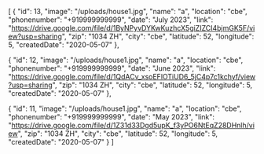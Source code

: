 [
{
    "id": 13,
    "image": "/uploads/house1.jpg",
    "name": "a",
    "location": "cbe",
    "phonenumber": "+919999999999",
    "date": "July 2023",
    "link": "https://drive.google.com/file/d/1ByNPyvDYKwKuzhcX5giZIZCI4bjmGK5F/view?usp=sharing",
    "zip": "1034 ZH",
    "city": "cbe",
    "latitude": 52,
    "longitude": 5,
    "createdDate": "2020-05-07"
},

{
    "id": 12,
    "image": "/uploads/house1.jpg",
    "name": "a",
    "location": "cbe",
    "phonenumber": "+919999999999",
    "date": "June 2023",
    "link": "https://drive.google.com/file/d/1QdACv_xsoEFlOTiUD6_5jC4p7c1kchyf/view?usp=sharing",
    "zip": "1034 ZH",
    "city": "cbe",
    "latitude": 52,
    "longitude": 5,
    "createdDate": "2020-05-07"
  },

{
    "id": 11,
    "image": "/uploads/house1.jpg",
    "name": "a",
    "location": "cbe",
    "phonenumber": "+919999999999",
    "date": "May 2023",
    "link": "https://drive.google.com/file/d/1Z31d33Dgd5upK_f3yPO6NtEqZ28DHnlh/view",
    "zip": "1034 ZH",
    "city": "cbe",
    "latitude": 52,
    "longitude": 5,
    "createdDate": "2020-05-07"
  }
]
